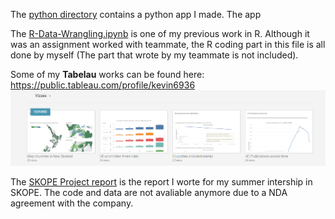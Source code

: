 
The [python directory](python) contains a python app I made. The app

The [R-Data-Wrangling.ipynb](R-Data-Wrangling.ipynb) is one of my previous work in R. Although it was an assignment worked with teammate, the R coding part in this file is all done by myself (The part that wrote by my teammate is not included). 

Some of my **Tabelau** works can be found here: https://public.tableau.com/profile/kevin6936
![alt text](images/tableau.png)

The [SKOPE Project report](SKOPE-Project-report.pdf) is the report I worte for my summer intership in SKOPE. The code and data are not avaliable anymore due to a NDA agreement with the company.
